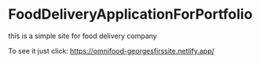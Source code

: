 # FoodDeliveryApplicationForPortfolio

this is a simple site for food delivery company

To see it just click: https://omnifood-georgesfirssite.netlify.app/
